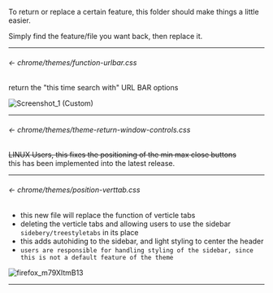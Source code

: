 To return or replace a certain feature, this folder should make things a little easier.

Simply find the feature/file you want back, then replace it.

---

###### ← chrome/themes/function-urlbar.css

return the "this time search with" URL BAR options<br>

![Screenshot_1 (Custom)](https://github.com/soulhotel/FF-ULTIMA/assets/155501797/8c0d5cba-d59b-4c59-80c0-179269031ae6)

---

###### ← chrome/themes/theme-return-window-controls.css

~~LINUX Users, this fixes the positioning of the min max close buttons<br>~~
this has been implemented into the latest release.

---

###### ← chrome/themes/position-verttab.css

- this new file will replace the function of verticle tabs
- deleting the verticle tabs and allowing users to use the sidebar `sidebery/treestyletabs` in its place
- this adds autohiding to the sidebar, and light styling to center the header
- `users are responsible for handling styling of the sidebar, since this is not a default feature of the theme`

![firefox_m79XItmB13](https://github.com/soulhotel/FF-ULTIMA/assets/155501797/57a67072-e8a8-47e9-a91b-c56320178577)

---
